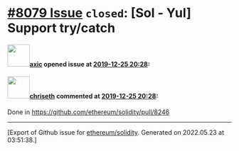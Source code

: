 # [\#8079 Issue](https://github.com/ethereum/solidity/issues/8079) `closed`: [Sol - Yul] Support try/catch

#### <img src="https://avatars.githubusercontent.com/u/20340?v=4" width="50">[axic](https://github.com/axic) opened issue at [2019-12-25 20:28](https://github.com/ethereum/solidity/issues/8079):



#### <img src="https://avatars.githubusercontent.com/u/9073706?v=4" width="50">[chriseth](https://github.com/chriseth) commented at [2019-12-25 20:28](https://github.com/ethereum/solidity/issues/8079#issuecomment-613997335):

Done in https://github.com/ethereum/solidity/pull/8246


-------------------------------------------------------------------------------



[Export of Github issue for [ethereum/solidity](https://github.com/ethereum/solidity). Generated on 2022.05.23 at 03:51:38.]
